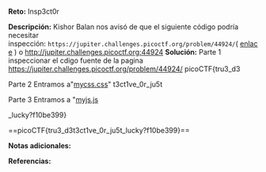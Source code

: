 **Reto:** Insp3ct0r

**Descripción:**
Kishor Balan nos avisó de que el siguiente código podría necesitar inspección: `https://jupiter.challenges.picoctf.org/problem/44924/`( [enlace](https://jupiter.challenges.picoctf.org/problem/44924/) ) o http://jupiter.challenges.picoctf.org:44924
**Solución:**
Parte 1
inspeccionar el cdigo fuente de la pagina https://jupiter.challenges.picoctf.org/problem/44924/
picoCTF{tru3_d3

Parte 2
Entramos a"[mycss.css](https://jupiter.challenges.picoctf.org/problem/44924/mycss.css)"
t3ct1ve_0r_ju5t

Parte 3
Entramos a "[myjs.js](https://jupiter.challenges.picoctf.org/problem/44924/myjs.js)

_lucky?f10be399}

==picoCTF{tru3_d3t3ct1ve_0r_ju5t_lucky?f10be399}==

**Notas adicionales:**

**Referencias:** 